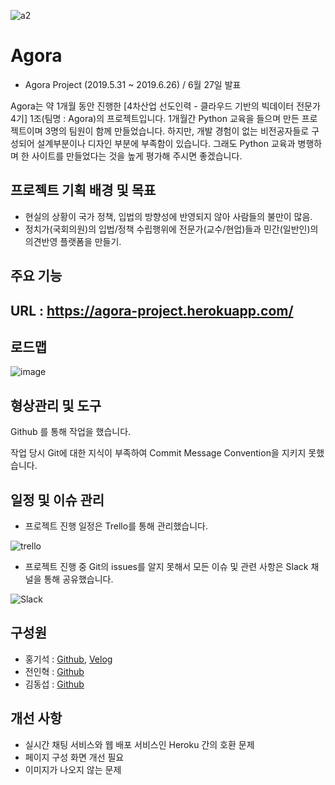 ![a2](https://user-images.githubusercontent.com/48499094/74916391-1a3f0d00-5409-11ea-9447-a2568df69e66.png)

# Agora

* Agora Project (2019.5.31 ~ 2019.6.26) / 6월 27일 발표



Agora는 약 1개월 동안 진행한 [4차산업 선도인력 - 클라우드 기반의 빅데이터 전문가 4기] 1조(팀명 : Agora)의 프로젝트입니다.  1개월간 Python 교육을 들으며 만든 프로젝트이며 3명의 팀원이 함께 만들었습니다. 하지만, 개발 경험이 없는 비전공자들로 구성되어 설계부분이나 디자인 부분에 부족함이 있습니다. 그래도 Python 교육과 병행하며 한 사이트를 만들었다는 것을 높게 평가해 주시면 좋겠습니다. 





## 프로젝트 기획 배경 및 목표

* 현실의 상황이 국가 정책, 입법의 방향성에 반영되지 않아 사람들의 불만이 많음.
* 정치가(국회의원)의 입법/정책 수립행위에 전문가(교수/현업)들과 민간(일반인)의 의견반영 플랫폼을 만들기.





## 주요 기능







## URL : https://agora-project.herokuapp.com/





## 로드맵

![image](https://user-images.githubusercontent.com/48499094/74917648-2c21af80-540b-11ea-8f56-b0bfd0a20366.png)





## 형상관리 및 도구

Github 를 통해 작업을 했습니다.

작업 당시 Git에 대한 지식이 부족하여  Commit Message Convention을 지키지 못했습니다.





## 일정 및 이슈 관리

* 프로젝트 진행 일정은 Trello를 통해 관리했습니다.

![trello](https://user-images.githubusercontent.com/48499094/74925777-2da5a480-5418-11ea-8fc6-c5472705c262.PNG)





* 프로젝트 진행 중 Git의 issues를 알지 못해서 모든 이슈 및 관련 사항은 Slack 채널을 통해 공유했습니다. 

![Slack](https://user-images.githubusercontent.com/48499094/74925895-604f9d00-5418-11ea-8306-d28428d61798.PNG)





## 구성원

* 홍기석 : [Github](https://github.com/GiSeok-Hong), [Velog](https://velog.io/@hih0327)
* 전인혁 : [Github](https://github.com/jeoninhyuk)
* 김동섭 : [Github](https://github.com/kdongxie)





## 개선 사항

* 실시간 채팅 서비스와 웹 배포 서비스인 Heroku 간의 호환 문제
* 페이지 구성 화면 개선 필요
* 이미지가 나오지 않는 문제
